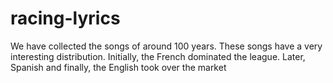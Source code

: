 # racing-lyrics
We have collected the songs of around 100 years. These songs have a very interesting distribution. Initially, the French dominated the league. Later, Spanish and finally, the English took over the market 
